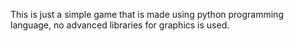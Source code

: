 This is just a simple game that is made using python programming language, no advanced libraries for graphics is used.

